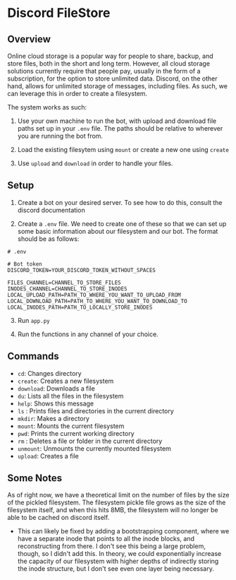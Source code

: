 # Discord FileStore

## Overview

Online cloud storage is a popular way for people to share, backup, and store files, both in the short and long term. However, all cloud storage solutions currently require that people pay, usually in the form of a subscription, for the option to store unlimited data. Discord, on the other hand, allows for unlimited storage of messages, including files. As such, we can leverage this in order to create a filesystem.

The system works as such: 
1. Use your own machine to run the bot, with upload and download file paths set up in your `.env` file. The paths should be relative to wherever you are running the bot from.

2. Load the existing filesytem using `mount` or create a new one using `create`

3. Use `upload` and `download` in order to handle your files.

## Setup

1. Create a bot on your desired server. To see how to do this, consult the discord documentation

2. Create a `.env` file. We need to create one of these so that we can set up some basic information about our filesystem and our bot. The format should be as follows:
```
# .env

# Bot token
DISCORD_TOKEN=YOUR_DISCORD_TOKEN_WITHOUT_SPACES

FILES_CHANNEL=CHANNEL_TO_STORE_FILES
INODES_CHANNEL=CHANNEL_TO_STORE_INODES
LOCAL_UPLOAD_PATH=PATH_TO_WHERE_YOU_WANT_TO_UPLOAD_FROM
LOCAL_DOWNLOAD_PATH=PATH_TO_WHERE_YOU_WANT_TO_DOWNLOAD_TO
LOCAL_INODES_PATH=PATH_TO_LOCALLY_STORE_INODES
```

3. Run `app.py`

4. Run the functions in any channel of your choice.

## Commands

  - `cd`:        Changes directory
  - `create`:    Creates a new filesystem
  - `download`:  Downloads a file
  - `du`:        Lists all the files in the filesystem
  - `help`:     Shows this message
  - `ls` :      Prints files and directories in the current directory
  - `mkdir`:    Makes a directory
  - `mount`:    Mounts the current filesystem
  - `pwd`:      Prints the current working directory
  - `rm` :      Deletes a file or folder in the current directory
  - `unmount`:  Unmounts the currently mounted filesystem
  - `upload`:   Creates a file


## Some Notes
As of right now, we have a theoretical limit on the number of files by the size of the pickled filesystem. The filesystem pickle file grows as the size of the filesystem itself, and when this hits 8MB, the filesystem will no longer be able to be cached on discord itself.

-  This can likely be fixed by adding a bootstrapping component, where we have a separate inode that points to all the inode blocks, and reconstructing from there. I don't see this being a large problem, though, so I didn't add this. In theory, we could exponentially increase the capacity of our filesystem with higher depths of indirectly storing the inode structure, but I don't see even one layer being necessary.
